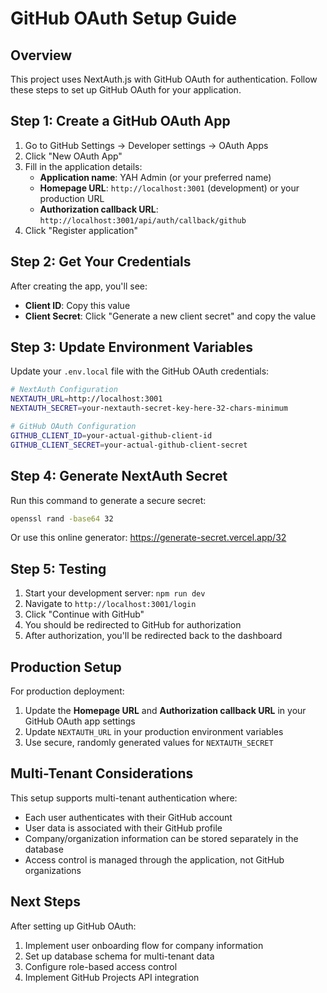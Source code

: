 # GitHub OAuth Setup Guide

## Overview
This project uses NextAuth.js with GitHub OAuth for authentication. Follow these steps to set up GitHub OAuth for your application.

## Step 1: Create a GitHub OAuth App

1. Go to GitHub Settings → Developer settings → OAuth Apps
2. Click "New OAuth App"
3. Fill in the application details:
   - **Application name**: YAH Admin (or your preferred name)
   - **Homepage URL**: `http://localhost:3001` (development) or your production URL
   - **Authorization callback URL**: `http://localhost:3001/api/auth/callback/github`
4. Click "Register application"

## Step 2: Get Your Credentials

After creating the app, you'll see:
- **Client ID**: Copy this value
- **Client Secret**: Click "Generate a new client secret" and copy the value

## Step 3: Update Environment Variables

Update your `.env.local` file with the GitHub OAuth credentials:

```bash
# NextAuth Configuration
NEXTAUTH_URL=http://localhost:3001
NEXTAUTH_SECRET=your-nextauth-secret-key-here-32-chars-minimum

# GitHub OAuth Configuration
GITHUB_CLIENT_ID=your-actual-github-client-id
GITHUB_CLIENT_SECRET=your-actual-github-client-secret
```

## Step 4: Generate NextAuth Secret

Run this command to generate a secure secret:
```bash
openssl rand -base64 32
```

Or use this online generator: https://generate-secret.vercel.app/32

## Step 5: Testing

1. Start your development server: `npm run dev`
2. Navigate to `http://localhost:3001/login`
3. Click "Continue with GitHub"
4. You should be redirected to GitHub for authorization
5. After authorization, you'll be redirected back to the dashboard

## Production Setup

For production deployment:

1. Update the **Homepage URL** and **Authorization callback URL** in your GitHub OAuth app settings
2. Update `NEXTAUTH_URL` in your production environment variables
3. Use secure, randomly generated values for `NEXTAUTH_SECRET`

## Multi-Tenant Considerations

This setup supports multi-tenant authentication where:
- Each user authenticates with their GitHub account
- User data is associated with their GitHub profile
- Company/organization information can be stored separately in the database
- Access control is managed through the application, not GitHub organizations

## Next Steps

After setting up GitHub OAuth:
1. Implement user onboarding flow for company information
2. Set up database schema for multi-tenant data
3. Configure role-based access control
4. Implement GitHub Projects API integration